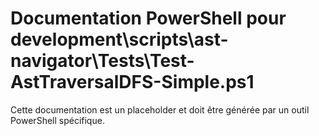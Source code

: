 # Documentation PowerShell pour development\scripts\ast-navigator\Tests\Test-AstTraversalDFS-Simple.ps1

Cette documentation est un placeholder et doit être générée par un outil PowerShell spécifique.

